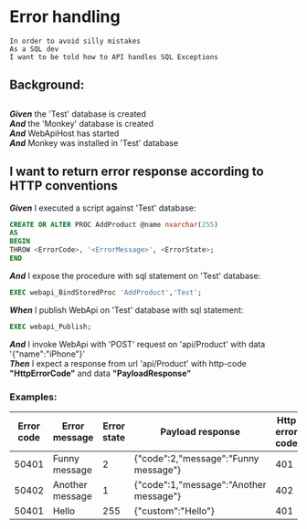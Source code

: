 # Error handling

	In order to avoid silly mistakes
	As a SQL dev
	I want to be told how to API handles SQL Exceptions
## Background: 
## 
**_Given_** the 'Test' database is created<br />
**_And_** the 'Monkey' database is created<br />
**_And_** WebApiHost has started<br />
**_And_** Monkey was installed in 'Test' database<br />
## I want to return error response according to HTTP conventions
**_Given_** I executed a script against 'Test' database:<br />
```Sql
CREATE OR ALTER PROC AddProduct @name nvarchar(255)
AS
BEGIN
THROW <ErrorCode>, '<ErrorMessage>', <ErrorState>;
END
```
**_And_** I expose the procedure with sql statement on 'Test' database:<br />
```Sql
EXEC webapi_BindStoredProc 'AddProduct','Test';
```
**_When_** I publish WebApi on 'Test' database with sql statement:<br />
```Sql
EXEC webapi_Publish;
```
**_And_** I invoke WebApi with 'POST' request on 'api/Product' with data '{"name":"iPhone"}'<br />
**_Then_** I expect a response from url 'api/Product' with http-code **"HttpErrorCode"** and data **"PayloadResponse"**<br />
### Examples:
| Error code | Error message | Error state | Payload response | Http error code| 
| --- | --- | --- | --- | ---| 
| 50401 | Funny message | 2 | {"code":2,"message":"Funny message"} | 401| 
| 50402 | Another message | 1 | {"code":1,"message":"Another message"} | 402| 
| 50401 | <custom>Hello</custom> | 255 | {"custom":"Hello"} | 401| 
